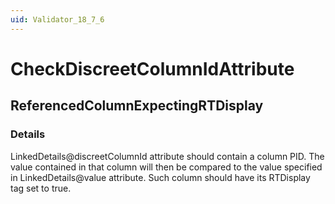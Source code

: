 ```yaml
---
uid: Validator_18_7_6
---
```


# CheckDiscreetColumnIdAttribute

## ReferencedColumnExpectingRTDisplay

<!-- Description, Properties, ... sections are auto-generated. -->
<!-- REPLACE ME AUTO-GENERATION -->

### Details

LinkedDetails@discreetColumnId attribute should contain a column PID. The value contained in that column will then be compared to the value specified in LinkedDetails@value attribute.
Such column should have its RTDisplay tag set to true.

<!-- Uncomment to add example code -->
<!--### Example code-->
